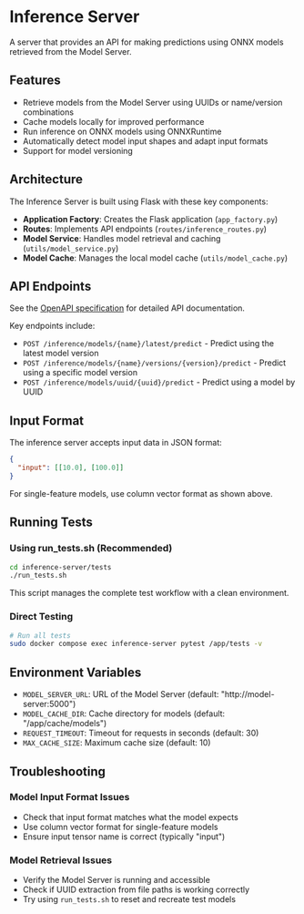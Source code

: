 # Inference Server

A server that provides an API for making predictions using ONNX models retrieved from the Model Server.

## Features

- Retrieve models from the Model Server using UUIDs or name/version combinations
- Cache models locally for improved performance
- Run inference on ONNX models using ONNXRuntime
- Automatically detect model input shapes and adapt input formats
- Support for model versioning

## Architecture

The Inference Server is built using Flask with these key components:

- **Application Factory**: Creates the Flask application (`app_factory.py`)
- **Routes**: Implements API endpoints (`routes/inference_routes.py`)
- **Model Service**: Handles model retrieval and caching (`utils/model_service.py`)
- **Model Cache**: Manages the local model cache (`utils/model_cache.py`)

## API Endpoints

See the [OpenAPI specification](./openapi.yaml) for detailed API documentation.

Key endpoints include:
- `POST /inference/models/{name}/latest/predict` - Predict using the latest model version
- `POST /inference/models/{name}/versions/{version}/predict` - Predict using a specific model version
- `POST /inference/models/uuid/{uuid}/predict` - Predict using a model by UUID

## Input Format

The inference server accepts input data in JSON format:

```json
{
  "input": [[10.0], [100.0]]
}
```

For single-feature models, use column vector format as shown above.

## Running Tests

### Using run_tests.sh (Recommended)

```bash
cd inference-server/tests
./run_tests.sh
```

This script manages the complete test workflow with a clean environment.

### Direct Testing

```bash
# Run all tests
sudo docker compose exec inference-server pytest /app/tests -v
```

## Environment Variables

- `MODEL_SERVER_URL`: URL of the Model Server (default: "http://model-server:5000")
- `MODEL_CACHE_DIR`: Cache directory for models (default: "/app/cache/models")
- `REQUEST_TIMEOUT`: Timeout for requests in seconds (default: 30)
- `MAX_CACHE_SIZE`: Maximum cache size (default: 10)

## Troubleshooting

### Model Input Format Issues
- Check that input format matches what the model expects
- Use column vector format for single-feature models
- Ensure input tensor name is correct (typically "input")

### Model Retrieval Issues
- Verify the Model Server is running and accessible
- Check if UUID extraction from file paths is working correctly
- Try using `run_tests.sh` to reset and recreate test models
